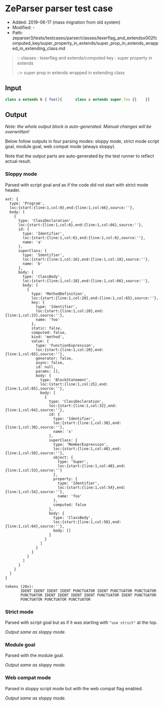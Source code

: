 # ZeParser parser test case

- Added: 2019-06-17 (mass migration from old system)
- Modified: -
- Path: zeparser3/tests/testcases/parser/classes/lexerflag_and_extendsx002fcomputed_key/super_property_in_extends/super_prop_in_extends_wrapped_in_extending_class.md

> :: classes : lexerflag and extends/computed key : super property in extends
>
> ::> super prop in extends wrapped in extending class

## Input

`````js
class a extends b { foo(){      class x extends super.foo {}    }}
`````

## Output

_Note: the whole output block is auto-generated. Manual changes will be overwritten!_

Below follow outputs in four parsing modes: sloppy mode, strict mode script goal, module goal, web compat mode (always sloppy).

Note that the output parts are auto-generated by the test runner to reflect actual result.

### Sloppy mode

Parsed with script goal and as if the code did not start with strict mode header.

`````
ast: {
  type: 'Program',
  loc:{start:{line:1,col:0},end:{line:1,col:66},source:''},
  body: [
    {
      type: 'ClassDeclaration',
      loc:{start:{line:1,col:0},end:{line:1,col:66},source:''},
      id: {
        type: 'Identifier',
        loc:{start:{line:1,col:6},end:{line:1,col:6},source:''},
        name: 'a'
      },
      superClass: {
        type: 'Identifier',
        loc:{start:{line:1,col:16},end:{line:1,col:18},source:''},
        name: 'b'
      },
      body: {
        type: 'ClassBody',
        loc:{start:{line:1,col:18},end:{line:1,col:66},source:''},
        body: [
          {
            type: 'MethodDefinition',
            loc:{start:{line:1,col:20},end:{line:1,col:65},source:''},
            key: {
              type: 'Identifier',
              loc:{start:{line:1,col:20},end:{line:1,col:23},source:''},
              name: 'foo'
            },
            static: false,
            computed: false,
            kind: 'method',
            value: {
              type: 'FunctionExpression',
              loc:{start:{line:1,col:20},end:{line:1,col:65},source:''},
              generator: false,
              async: false,
              id: null,
              params: [],
              body: {
                type: 'BlockStatement',
                loc:{start:{line:1,col:25},end:{line:1,col:65},source:''},
                body: [
                  {
                    type: 'ClassDeclaration',
                    loc:{start:{line:1,col:32},end:{line:1,col:64},source:''},
                    id: {
                      type: 'Identifier',
                      loc:{start:{line:1,col:38},end:{line:1,col:38},source:''},
                      name: 'x'
                    },
                    superClass: {
                      type: 'MemberExpression',
                      loc:{start:{line:1,col:48},end:{line:1,col:58},source:''},
                      object: {
                        type: 'Super',
                        loc:{start:{line:1,col:48},end:{line:1,col:53},source:''}
                      },
                      property: {
                        type: 'Identifier',
                        loc:{start:{line:1,col:54},end:{line:1,col:54},source:''},
                        name: 'foo'
                      },
                      computed: false
                    },
                    body: {
                      type: 'ClassBody',
                      loc:{start:{line:1,col:58},end:{line:1,col:64},source:''},
                      body: []
                    }
                  }
                ]
              }
            }
          }
        ]
      }
    }
  ]
}

tokens (20x):
       IDENT IDENT IDENT IDENT PUNCTUATOR IDENT PUNCTUATOR PUNCTUATOR
       PUNCTUATOR IDENT IDENT IDENT IDENT PUNCTUATOR IDENT PUNCTUATOR
       PUNCTUATOR PUNCTUATOR PUNCTUATOR
`````

### Strict mode

Parsed with script goal but as if it was starting with `"use strict"` at the top.

_Output same as sloppy mode._

### Module goal

Parsed with the module goal.

_Output same as sloppy mode._

### Web compat mode

Parsed in sloppy script mode but with the web compat flag enabled.

_Output same as sloppy mode._

